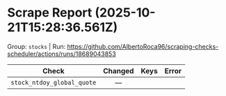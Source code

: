# Scrape Report (2025-10-21T15:28:36.561Z)

Group: `stocks`  |  Run: https://github.com/AlbertoRoca96/scraping-checks-scheduler/actions/runs/18689043853

| Check | Changed | Keys | Error |
|---|:---:|:--|:--|
| `stock_ntdoy_global_quote` | — |  |  |

